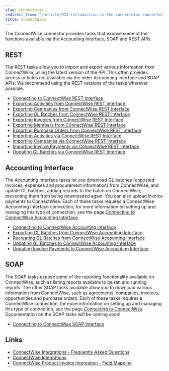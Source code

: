 ```yaml
---
slug: connectwise
redirect_from: "/article/923-introduction-to-the-connectwise-connector"
title: ConnectWise
---
```

The ConnectWise connector provides tasks that expose some of the functions available via the Accounting Interface, SOAP and REST APIs.  

## REST
The REST tasks allow you to import and export various information from ConnectWise, using the latest version of the API. This often provides access to fields not available via the older Accounting Interface and SOAP APIs. We recommend using the REST versions of the tasks wherever possible.  

- [Connecting to ConnectWise REST Interface](connecting-to-connectwise-rest-interface)
- [Exporting Activities from ConnectWise REST Interface](exporting-activities-from-connectwise-rest-interface)
- [Exporting Companies from ConnectWise REST Interface](exporting-companies-from-connectwise-rest-interface)
- [Exporting GL Batches from ConnectWise REST Interface](exporting-gl-batches-from-connectwise-rest-interface)
- [Exporting Invoices from ConnectWise REST Interface](exporting-invoices-from-connectwise-rest-interface)
- [Exporting Members from ConnectWise REST Interface](exporting-members-from-connectwise-rest-interface)
- [Exporting Purchase Orders from ConnectWise REST Interface](exporting-purchase-orders-from-connectwise-rest-interface)
- [Importing Activities via ConnectWise REST Interface](importing-activities-via-connectwise-rest-interface)
- [Importing Companies via ConnectWise REST Interface](importing-companies-via-connectwise-rest-interface)
- [Importing Invoice Payments via ConnectWise REST Interface](importing-invoice-payments-via-connectwise-rest-interface)
- [Updating GL Batches via ConnectWise REST Interface](updating-gl-batches-via-connectwise-rest-interface)

## Accounting Interface
The Accounting Interface tasks let you download GL batches (unposted Invoices, expenses and procurement information) from ConnectWise, and update GL batches, adding records to the batch on ConnectWise, preventing them from being downloaded again. You can also upload invoice payments to ConnectWise. Each of these tasks requires a ConnectWise Accounting Interface connection, for more information on setting up and managing this type of connection, see the page [Connecting to ConnectWise Accounting Interface](connecting-to-connectwise-accounting-interface).  

- [Connecting to ConnectWise Accounting Interface](connecting-to-connectwise-accounting-interface)
- [Exporting GL Batches from ConnectWise Accounting Interface](downloading-gl-batches-from-connectwise-accounting-interface)
- [Recreating GL Batches from ConnectWise Accounting Interface](recreating-gl-batches-from-connectwise-accounting-interface)
- [Updating GL Batches to ConnectWise Accounting Interface](updating-gl-batches-to-connectwise-accounting-interface)
- [Updating Invoice Payments to ConnectWise Accounting Interface](updating-invoice-payments-to-connectwise-accounting-interface)

## SOAP
The SOAP tasks expose some of the reporting functionality available on ConnectWise, such as listing reports available to be ran and running reports. The other SOAP tasks available allow you to download various information from ConnectWise, such as agreements, companies, invoices, opportunities and purchase orders. Each of these tasks requires a ConnectWise connection, for more information on setting up and managing this type of connection, see the page [Connecting to ConnectWise](connecting-to-connectwise). Documentation on the SOAP tasks will be coming soon!  

- [Connecting to ConnectWise SOAP Interface](connecting-to-connectwise)

## Links
- [ConnectWise Integrations - Frequently Asked Questions](connectwise-integrations-frequently-asked-questions)
- [ConnectWise Integrations](connectwise-integrations)
- [ConnectWise Product Invoice Integration - Field Mapping](connectwise-product-invoice-integration-field-mapping)